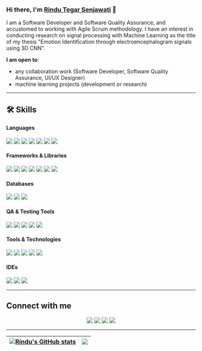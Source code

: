 ### Hi there, I'm [Rindu Tegar Senjawati](https://github.com/rindutegars) 👋

I am a Software Developer and Software Quality Assurance, and accustomed to working with Agile Scrum methodology. I have an interest in conducting research on signal processing with Machine Learning as the title of my thesis "Emotion Identification through electroencephalogram signals using 3D CNN".

**I am open to**:

- any collaboration work (Software Developer, Software Quality Assurance, UI/UX Designer)
- machine learning projects (development or research)

---

## 🛠 Skills

#### Languages

<p>
  <img src="https://img.shields.io/badge/-ED8B00?style=for-the-badge&logo=java&logoColor=white" />
  <img src="https://img.shields.io/badge/-777BB4?style=for-the-badge&logo=php&logoColor=white" />
  <img src="https://img.shields.io/badge/-3776AB?style=for-the-badge&logo=python&logoColor=white" />
  <img src="https://img.shields.io/badge/-E34F26?style=for-the-badge&logo=html5&logoColor=white" />
  <img src="https://img.shields.io/badge/-F7DF1E?style=for-the-badge&logo=javascript&logoColor=black" />
  <img src="https://img.shields.io/badge/-1572B6?style=for-the-badge&logo=css3&logoColor=white" />
  <img src="https://img.shields.io/badge/-3178C6?style=for-the-badge&logo=typescript&logoColor=white" />
</p>

#### Frameworks & Libraries

<p>
  <img src="https://img.shields.io/badge/-6DB33F?style=for-the-badge&logo=spring-boot&logoColor=white" />
  <img src="https://img.shields.io/badge/-FF2D20?style=for-the-badge&logo=laravel&logoColor=white" />
  <img src="https://img.shields.io/badge/-20232A?style=for-the-badge&logo=react&logoColor=61DAFB" />
  <img src="https://img.shields.io/badge/-DD0031?style=for-the-badge&logo=angular&logoColor=white" />
  <img src="https://img.shields.io/badge/-007FFF?style=for-the-badge&logo=mui&logoColor=white" />
  <img src="https://img.shields.io/badge/-319795?style=for-the-badge&logo=chakraui&logoColor=white" />
  <img src="https://img.shields.io/badge/-38B2AC?style=for-the-badge&logo=tailwind-css&logoColor=white" />
</p>

#### Databases

<p>
  <img src="https://img.shields.io/badge/-00000F?style=for-the-badge&logo=mysql&logoColor=white" />
  <img src="https://img.shields.io/badge/-316192?style=for-the-badge&logo=postgresql&logoColor=white" />
  <img src="https://img.shields.io/badge/-47A248?style=for-the-badge&logo=mongodb&logoColor=white" />
</p>

#### QA & Testing Tools

<p>
  <img src="https://img.shields.io/badge/-007ACC?style=for-the-badge&logo=testcafe&logoColor=white" />
  <img src="https://img.shields.io/badge/-43B02A?style=for-the-badge&logo=selenium&logoColor=white" />
  <img src="https://img.shields.io/badge/-32CD32?style=for-the-badge&logo=katalon-studio&logoColor=white" />
  <img src="https://img.shields.io/badge/-D22128?style=for-the-badge&logo=apache-jmeter&logoColor=white" />
  <img src="https://img.shields.io/badge/-FF6C37?style=for-the-badge&logo=postman&logoColor=white" />
</p>

#### Tools & Technologies

<p>
  <img src="https://img.shields.io/badge/-E44C30?style=for-the-badge&logo=git&logoColor=white" />
  <img src="https://img.shields.io/badge/-0052CC?style=for-the-badge&logo=jira&logoColor=white" />
  <img src="https://img.shields.io/badge/-0079BF?style=for-the-badge&logo=trello&logoColor=white" />
  <img src="https://img.shields.io/badge/-F06A6A?style=for-the-badge&logo=asana&logoColor=white" />
  <img src="https://img.shields.io/badge/-F24E1E?style=for-the-badge&logo=figma&logoColor=white" />
</p>

#### IDEs

<p>
  <img src="https://img.shields.io/badge/-0078d7.svg?style=for-the-badge&logo=visual-studio-code&logoColor=white" />
  <img src="https://img.shields.io/badge/-1B6AC6?style=for-the-badge&logo=apache-netbeans-ide&logoColor=white" />
  <img src="https://img.shields.io/badge/-FE7A16.svg?style=for-the-badge&logo=Eclipse&logoColor=white" />
</p>

---

## Connect with me

<p align="center">
  <a href="https://github.com/rindutegars"><img src="https://img.shields.io/badge/website-%23.svg?&style=for-the-badge&logo=www&logoColor=white&color=black" /></a>
  <a href="https://www.linkedin.com/in/rindutegars/"><img src="https://img.shields.io/badge/linkedin-%2312100E.svg?&style=for-the-badge&logo=linkedin&logoColor=white&color=black" /></a>
  <a href="https://medium.com/@rindutegars"><img src="https://img.shields.io/badge/medium-%2312100E.svg?&style=for-the-badge&logo=medium&logoColor=white&color=black" /></a>
  <a href="https://instagram.com/rinduts___"><img src="https://img.shields.io/badge/instagram-%2312100E.svg?&style=for-the-badge&logo=instagram&logoColor=white&color=black" /></a>
</p>

---

| <a href="https://github.com/anuraghazra/github-readme-stats"><img align="center" src="https://github-readme-stats.vercel.app/api?username=rindutegars&show_icons=true&include_all_commits=true&theme=buefy&hide_border=true" alt="Rindu's GitHub stats" /></a> | <a href="https://github.com/anuraghazra/github-readme-stats"><img align="center" src="https://github-readme-stats.vercel.app/api/top-langs/?username=rindutegars&layout=compact&theme=buefy&hide_border=true" /></a> |
| ------------- | ------------- |
